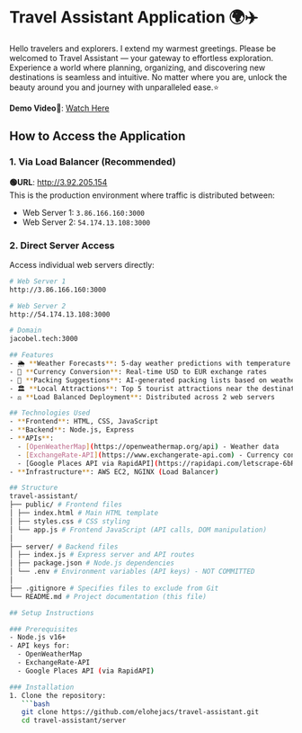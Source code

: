 # Travel Assistant Application 🌍✈️

Hello travelers and explorers. I extend my warmest greetings. Please be welcomed to Travel Assistant   —  your gateway to effortless exploration. Experience a world where planning, organizing, and discovering new destinations is seamless and intuitive. No matter where you are, unlock the beauty around you and journey with unparalleled ease.⭐

**Demo Video🎥**: [Watch Here](https://vimeo.com/1070587566/358b938515?ts=0&share=copy)

## How to Access the Application

### 1. Via Load Balancer (Recommended)
**🟢URL**: http://3.92.205.154  
This is the production environment where traffic is distributed between:
- Web Server 1: `3.86.166.160:3000`
- Web Server 2: `54.174.13.108:3000`

### 2. Direct Server Access
Access individual web servers directly:
```bash
# Web Server 1
http://3.86.166.160:3000

# Web Server 2 
http://54.174.13.108:3000

# Domain
jacobel.tech:3000

## Features
- 🌦️ **Weather Forecasts**: 5-day weather predictions with temperature and conditions
- 💱 **Currency Conversion**: Real-time USD to EUR exchange rates
- 🧳 **Packing Suggestions**: AI-generated packing lists based on weather conditions
- 🏛️ **Local Attractions**: Top 5 tourist attractions near the destination
- ⚖️ **Load Balanced Deployment**: Distributed across 2 web servers

## Technologies Used
- **Frontend**: HTML, CSS, JavaScript
- **Backend**: Node.js, Express
- **APIs**:
  - [OpenWeatherMap](https://openweathermap.org/api) - Weather data
  - [ExchangeRate-API](https://www.exchangerate-api.com) - Currency conversion
  - [Google Places API via RapidAPI](https://rapidapi.com/letscrape-6bRBa3EguV/api/google-map-places-new-v2) - Local attractions
- **Infrastructure**: AWS EC2, NGINX (Load Balancer)

## Structure
travel-assistant/
├── public/ # Frontend files
│ ├── index.html # Main HTML template
│ ├── styles.css # CSS styling
│ └── app.js # Frontend JavaScript (API calls, DOM manipulation)
│
├── server/ # Backend files
│ ├── index.js # Express server and API routes
│ ├── package.json # Node.js dependencies
│ └── .env # Environment variables (API keys) - NOT COMMITTED
│
├── .gitignore # Specifies files to exclude from Git
└── README.md # Project documentation (this file)

## Setup Instructions

### Prerequisites
- Node.js v16+
- API keys for:
  - OpenWeatherMap
  - ExchangeRate-API
  - Google Places API (via RapidAPI)

### Installation
1. Clone the repository:
   ```bash
   git clone https://github.com/elohejacs/travel-assistant.git
   cd travel-assistant/server
